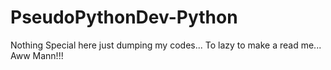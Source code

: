 # PseudoPythonDev-Python

Nothing Special here just dumping my codes...
To lazy to make a read me...
Aww Mann!!!
